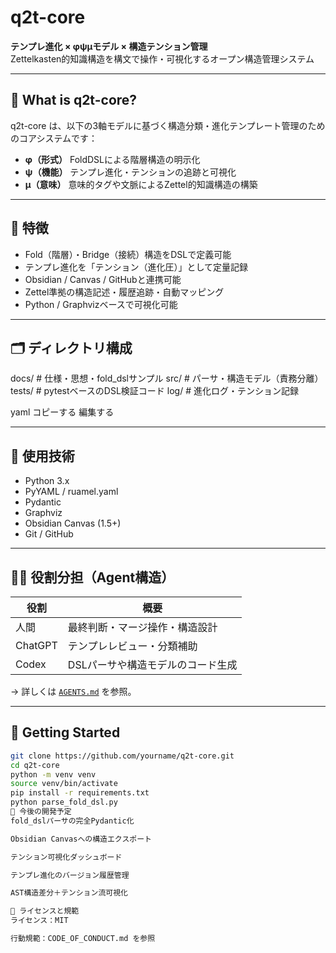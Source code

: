 # q2t-core

**テンプレ進化 × φψμモデル × 構造テンション管理**  
Zettelkasten的知識構造を構文で操作・可視化するオープン構造管理システム

---

## 🧠 What is q2t-core?

q2t-core は、以下の3軸モデルに基づく構造分類・進化テンプレート管理のためのコアシステムです：

- **φ（形式）** FoldDSLによる階層構造の明示化
- **ψ（機能）** テンプレ進化・テンションの追跡と可視化
- **μ（意味）** 意味的タグや文脈によるZettel的知識構造の構築

---

## 🚩 特徴

- Fold（階層）・Bridge（接続）構造をDSLで定義可能
- テンプレ進化を「テンション（進化圧）」として定量記録
- Obsidian / Canvas / GitHubと連携可能
- Zettel準拠の構造記述・履歴追跡・自動マッピング
- Python / Graphvizベースで可視化可能

---

## 🗂 ディレクトリ構成

docs/ # 仕様・思想・fold_dslサンプル
src/ # パーサ・構造モデル（責務分離）
tests/ # pytestベースのDSL検証コード
log/ # 進化ログ・テンション記録

yaml
コピーする
編集する

---

## 🔧 使用技術

- Python 3.x
- PyYAML / ruamel.yaml
- Pydantic
- Graphviz
- Obsidian Canvas (1.5+)
- Git / GitHub

---

## 🧑‍💻 役割分担（Agent構造）

| 役割 | 概要 |
|------|------|
| 人間 | 最終判断・マージ操作・構造設計 |
| ChatGPT | テンプレレビュー・分類補助 |
| Codex | DSLパーサや構造モデルのコード生成 |

→ 詳しくは [`AGENTS.md`](./AGENTS.md) を参照。

---

## 🚀 Getting Started

```bash
git clone https://github.com/yourname/q2t-core.git
cd q2t-core
python -m venv venv
source venv/bin/activate
pip install -r requirements.txt
python parse_fold_dsl.py
🧭 今後の開発予定
fold_dslパーサの完全Pydantic化

Obsidian Canvasへの構造エクスポート

テンション可視化ダッシュボード

テンプレ進化のバージョン履歴管理

AST構造差分＋テンション流可視化

📜 ライセンスと規範
ライセンス：MIT

行動規範：CODE_OF_CONDUCT.md を参照
